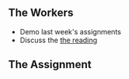 ## The Workers

* Demo last week's assignments
* Discuss the [the reading](https://www.weforum.org/agenda/2015/09/will-the-on-demand-economy-raise-global-living-standards/)


## The Assignment


